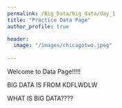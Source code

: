 ```yaml
---
permalink: /Big_Data/big_data/day_1
title: "Practice Data Page"
author_profile: true

header:
  image: "/images/chicagotwo.jpeg"
  
---
```


Welcome to Data Page!!!!!


BIG DATA IS FROM KDFLWDLW


WHAT IS BIG DATA????